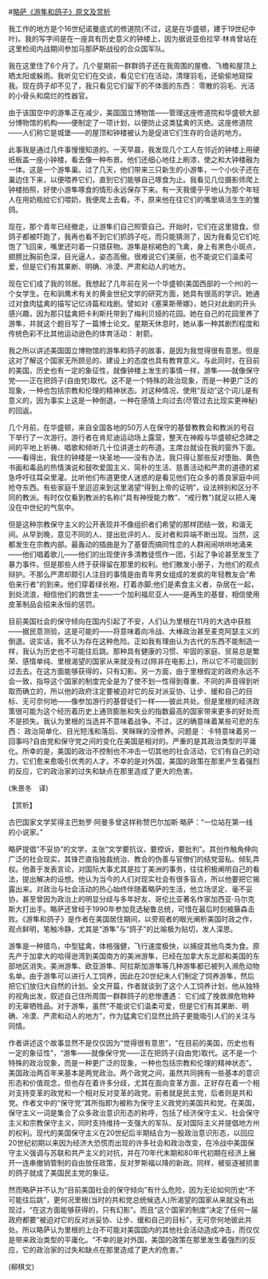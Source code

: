 #[略萨《游隼和鸽子》原文及赏析](https://www.vrrw.net/wx/12297.html)

我工作的地方是个16世纪诺曼底式的修道院(不过，这是在华盛顿，建于19世纪中叶)。我的写字间是在一座具有历史意义的钟楼上，因为据说亚伯拉罕·林肯曾站在这里检阅内战期间参加马那萨斯战役的合众国军队。

我在这里住了6个月了。几个星期前一群群鸽子还在我周围的屋檐、飞檐和屋顶上晒太阳或躲雨。我听见它们在交谈，看见它们在活动，清理羽毛，还偷偷地窥探我。现在鸽子却不见了，我只看见它们留下的不体面的东西： 零散的羽毛、光洁的小骨头和腐烂的性器官。

由于该国空中的游隼正在减少，美国国立博物馆——管理这座修道院和华盛顿大部分博物馆的机构——便制定了一项计划，以便防止这类猛禽的灭绝。这座修道院——人们称它是城堡——的屋顶和钟楼被认为是促进它们生存的合适的地方。

此事我是通过几件事慢慢知道的。一天早晨，我发现几个工人在邻近的钟楼上用硬纸板盖一座小钟楼，看去像一种布景。他们还细心地往上刷漆，使之和大钟楼融为一体。这是一个游隼巢。过了几天，他们带来三只新生的小游隼，一个小伙子还在巢边住下来，以便喂养它们，直到它们能够自己啄食为止。我看见几位摄影师爬上钟楼拍照，好使小游隼啄食的情形永远保存下来。有一天我傻乎乎地认为那个年轻人在用奶瓶给它们喂奶，我便爬上去看。不，原来他在往它们的嘴里填活生生的雏鸽。

现在，那个青年已经撤走，让游隼们自己照管自己。开始时，它们在这里猎食。但鸽子都被吓跑了，我再也看不到它们抓鸽子吃，而只能猜测了，因为我看见它们吃饱了飞回来，嘴里还叼着一只猎获物。游隼是棕褐色的飞禽，身上有黑色小斑点，翅膀比胸前色深，目光逼人，姿态高傲。很难说它们美丽，也不能说它们温柔可爱，但是它们有其果断、明确、冷漠、严肃和动人的地方。



现在它们成了我的邻居。我想起了几年前在另一个华盛顿(美国西部的一个州)的一个女学生。在和驯鹰术有关的黄金世纪文学的研究方面，她具有很高的学识。她通过对食肉猛禽的描写记忆诗篇和戏剧。譬如对《塞莱斯蒂娜》，她只对此剧的开头感兴趣，因为那只猛禽把卡利斯托带到了梅利贝娅的花园。她在自己的花园里养了游隼，并就这个题目写了一篇博士论文。星期天休息时，她从事一种其剧烈程度和传统色彩不比其他运动逊色的体育活动： 射箭。

我之所以讲述美国国立博物馆的游隼和鸽子的故事，是因为我觉得很有意思。但是这对了解这个国家无所顾忌的、建设上的态度也具有教育意义。与此同时，在目前的美国，历史也有一定的象征性，就像钟楼上发生的事情一样，游隼——就像保守党——正在把鸽子(自由党)取代。这不是一个特殊的政治现象，而是一种更广泛的现象，一种也包括宗教和伦理的精神状态。对这种情况，使用“反动”这个词儿是有意义的，因为事实上这是一种倒退，一种在感情上向过去(尽管过去比现实更神秘)的回返。

几个月前，在华盛顿，来自全国各地的50万人在保守的基督教教会和教派的号召下举行了一次游行。游行者在肯尼迪运动场上露营，整天在神殿与华盛顿纪念碑之间的平地上祈祷、唱歌和倾听几十位讲道士的布道。主席台就设在我的窗外下面。——看得出，我住的钟楼是一块圣地——没有办法，我只得让那些反对堕胎、黄色书画和毒品的热情演说和鼓吹爱国主义、简朴的生活、慈善活动和严肃的道德的紧急呼吁往耳朵里灌。比听他们布道更使人迷惑的是看见他们在众多的善良家庭中间抢夺东西。有些家庭千里迢迢来到这里渴望“得到上帝的证明”，设法辨别和区分不同的教派。有时仅仅看到教派的名称(“具有神授能力教”、“戒行教”)就足以把人淹没在中世纪的气氛中。

但是这种宗教保守主义的公开表现并不像组织者们希望的那样团结一致，和谐无间。从早到晚，意见不同的人、提出批评的人、反对者和异端不断出现。当然，这都发生在宗教内部。最轰动的插曲是为了基督而搞同性恋的人群闹闹哄哄地涌来——他们唱着歌儿——他们的出现使许多清教徒慌作一团，引起了争论甚至发生了暴力事件。但是那些人终于获得留在那里的权利。他们散发小册子，为他们的观点辩护。不那么严肃却颇引人注目的事情是由青年男女组成的发疯的年轻教友会“希伯来行者”的到来。他们穿着绿长袍，打着赤脚;他们是素食主义者，杂居在一起，到处流浪，相信他们的救世主——一个加利福尼亚人——是再生的基督，相信使用皮革制品会招来永恒的惩罚。

目前美国社会的保守倾向在国内引起了不安，人们认为里根在11月的大选中获胜——据民意测验，这是可能的——将意味着向冷战、大棒政治甚至麦克阿瑟主义的倒退。说实话，我不认为存在这种危险。正如我有理由认为古代的东西不能制造一样，我认为历史也不可能往后跳。那种具有健康的习惯、牢固的家庭、贸易总是繁荣、感情单纯、里根渴望的国家从来就没有过(除非在电影上)，所以它不可能回到过去去。在这方面能够获得的，只有幻影。另一方面，由于里根假定的政府永远不会一致，指导这个国家的制度完全是为了使不划一性得到尊重、不同的声音得到听取而确立的，所以他的政府注定要被迫对它的反对派妥协、让步、缓和自己的目标、无可奈何地——像参加游行的基督徒们一样——彼此共处。但是里根的经济政策很可能为这个经历着历史上通货膨胀和失业的指数最高的国家带来更多的好处而不是损失。我认为里根的当选并不意味着战争。不过，这的确意味着某些可悲的东西： 政治简单化、目光短浅和落后、笑眯眯的没修养。问题是： 卡特意味着另一回事吗?自由党和保守党之间的变化在美国是相对的。严重的是其政治类型的平庸化。所幸的是，美国的政治不控制也不冲击一切其他的社会活动，它们有自己的动力，它们愈来愈吸引优秀的人才。不幸的是对外国，美国的政策在那里产生着强烈的反应，它的政治家的过失和缺点在那里造成了更大的危害。

(朱景冬　译)

【赏析】

古巴国家文学奖得主巴勃罗·阿曼多曾这样称赞巴尔加斯·略萨：“一位站在第一线的小说家。”

略萨提倡“不妥协”的文学，主张“文学要抗议，要控诉，要批判”。其创作触角伸向广泛的社会现实，其锋芒直指独裁统治、教会的伪善与官僚们的结党营私、倾轧弄权。他善于发表言论，对国际大事尤其是拉丁美洲的事务，往往积极阐明自己的看法，提出解决的设想。他认为当今的人们对现实社会有很多盲点，所以他要把它揭露出来。对政治与社会活动的热心始终伴随着略萨的生活，他立场坚定、毫不妥协，甚至曾因为政治上的明显分歧与多年好友、哥伦比亚著名作家加西亚·马尔克斯大打出手。略萨还曾经于1990年参加竞选秘鲁总统，可惜在最后时刻被藤森击败。《游隼和鸽子》是作者在美国居住期间，以旁观者的眼光阐析美国时政之作，观点鲜明，笔触冷静，尤其是“游隼”与“鸽子”的比喻极为贴切，发人深思。

游隼是一种猎鸟，中型猛禽，体格强健，飞行速度极快，以捕捉其他鸟类为食。原先产于加拿大的哈得逊湾到美国南方的美洲游隼，已经在加拿大东北部和美国的东部地区消失。美洲游隼、欧亚游隼、阿拉斯加游隼等几种游隼都已被列入濒危动物名单。由于游隼可以进行人工饲养，因此在20世纪末人们制定了饲养游隼，然后把它们放归大自然的计划。全文开篇，作者就谈到了这个人工饲养计划，他从独特的视角出发，叙述自己住所周围一群群鸽子的悲惨遭遇： 它们成了挽救濒危物种的无辜牺牲品。对于游隼，虽然“不能说它们温柔可爱，但是它们有其果断、明确、冷漠、严肃和动人的地方”，作为猛禽它们显然比鸽子更能吸引人们的关注与同情。

作者讲述这个故事显然不是仅仅因为“觉得很有意思”，“在目前的美国，历史也有一定的象征性”，“游隼——就像保守党——正在把鸽子(自由党)取代。这不是一个特殊的政治现象，而是一种更广泛的现象，一种也包括宗教和伦理的精神状态”。美国政治两百年来基本是两党政治。两个政党之间，虽然共同拥有一些基本的意识形态和价值观念，但也存在着许多分歧，尤其在面向变革方面，正好存在着一个相对支持变革的政党和一个相对反对变革的政党。前者就是民主党，后者则是共和党。作者文中的“保守党”其所指即为被称为保守主义政党的美国共和党。在美国，保守主义一词是集合了众多政治意识形态的称呼，包括了经济保守主义、社会保守主义和宗教保守主义，同时支持维持一支强大的军队、反对国际主义并提倡地方州的权利。现代的美国保守主义在20世纪后半期结合为一股政治意识形态，以回应20世纪初期以来因为经济大恐慌而出现的许多社会和政治改变，在冷战中美国保守主义强调与苏联和共产主义的对抗，并在70年代末期和80年代初期在经济上展开一连串撤销管制的自由放任政策，反对罗斯福以降的新政。同样，被驱逐被损害的鸽子就成了美国民主党的象征。

然而略萨并不认为“目前美国社会的保守倾向”有什么危险，因为无论如何历史“不可能往后跳”，更何况里根(当时的共和党总统候选人)所渴望的国家从来就没有出现过，“在这方面能够获得的，只有幻影”。而且“这个国家的制度”决定了任何一届政府都要“被迫对它的反对派妥协、让步、缓和自己的目标”，无可奈何地彼此共处。所以略萨认为里根的上台不可能对美国国内的其他社会活动造成冲击，而仅仅是带来政治类型的平庸化。“不幸的是对外国，美国的政策在那里发生着强烈的反应，它的政治家的过失和缺点在那里造成了更大的危害。”

(柳棋文)

